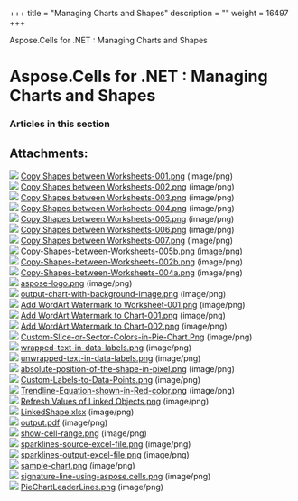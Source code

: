 +++
title = "Managing Charts and Shapes" 
description = "" 
weight = 16497 
+++

Aspose.Cells for .NET : Managing Charts and Shapes  

# Aspose.Cells for .NET : Managing Charts and Shapes


### Articles in this section

           

## Attachments:

![](https://docs2.aspose.com/cells/net/images/icons/bullet_blue.gif) [Copy Shapes between Worksheets-001.png](https://docs2.aspose.com/cells/net/attachments/5017355/5112285.png) (image/png)  
![](https://docs2.aspose.com/cells/net/images/icons/bullet_blue.gif) [Copy Shapes between Worksheets-002.png](https://docs2.aspose.com/cells/net/attachments/5017355/5112284.png) (image/png)  
![](https://docs2.aspose.com/cells/net/images/icons/bullet_blue.gif) [Copy Shapes between Worksheets-003.png](https://docs2.aspose.com/cells/net/attachments/5017355/5112312.png) (image/png)  
![](https://docs2.aspose.com/cells/net/images/icons/bullet_blue.gif) [Copy Shapes between Worksheets-004.png](https://docs2.aspose.com/cells/net/attachments/5017355/5112313.png) (image/png)  
![](https://docs2.aspose.com/cells/net/images/icons/bullet_blue.gif) [Copy Shapes between Worksheets-005.png](https://docs2.aspose.com/cells/net/attachments/5017355/5112310.png) (image/png)  
![](https://docs2.aspose.com/cells/net/images/icons/bullet_blue.gif) [Copy Shapes between Worksheets-006.png](https://docs2.aspose.com/cells/net/attachments/5017355/5112311.png) (image/png)  
![](https://docs2.aspose.com/cells/net/images/icons/bullet_blue.gif) [Copy Shapes between Worksheets-007.png](https://docs2.aspose.com/cells/net/attachments/5017355/5112308.png) (image/png)  
![](https://docs2.aspose.com/cells/net/images/icons/bullet_blue.gif) [Copy-Shapes-between-Worksheets-005b.png](https://docs2.aspose.com/cells/net/attachments/5017355/5112309.png) (image/png)  
![](https://docs2.aspose.com/cells/net/images/icons/bullet_blue.gif) [Copy-Shapes-between-Worksheets-002b.png](https://docs2.aspose.com/cells/net/attachments/5017355/5112306.png) (image/png)  
![](https://docs2.aspose.com/cells/net/images/icons/bullet_blue.gif) [Copy-Shapes-between-Worksheets-004a.png](https://docs2.aspose.com/cells/net/attachments/5017355/5112307.png) (image/png)  
![](https://docs2.aspose.com/cells/net/images/icons/bullet_blue.gif) [aspose-logo.png](https://docs2.aspose.com/cells/net/attachments/5017355/5112302.png) (image/png)  
![](https://docs2.aspose.com/cells/net/images/icons/bullet_blue.gif) [output-chart-with-background-image.png](https://docs2.aspose.com/cells/net/attachments/5017355/5112303.png) (image/png)  
![](https://docs2.aspose.com/cells/net/images/icons/bullet_blue.gif) [Add WordArt Watermark to Worksheet-001.png](https://docs2.aspose.com/cells/net/attachments/5017355/5112301.png) (image/png)  
![](https://docs2.aspose.com/cells/net/images/icons/bullet_blue.gif) [Add WordArt Watermark to Chart-001.png](https://docs2.aspose.com/cells/net/attachments/5017355/5112329.png) (image/png)  
![](https://docs2.aspose.com/cells/net/images/icons/bullet_blue.gif) [Add WordArt Watermark to Chart-002.png](https://docs2.aspose.com/cells/net/attachments/5017355/5112328.png) (image/png)  
![](https://docs2.aspose.com/cells/net/images/icons/bullet_blue.gif) [Custom-Slice-or-Sector-Colors-in-Pie-Chart.Png](https://docs2.aspose.com/cells/net/attachments/5017355/5112326.png) (image/png)  
![](https://docs2.aspose.com/cells/net/images/icons/bullet_blue.gif) [wrapped-text-in-data-labels.png](https://docs2.aspose.com/cells/net/attachments/5017355/5112323.png) (image/png)  
![](https://docs2.aspose.com/cells/net/images/icons/bullet_blue.gif) [unwrapped-text-in-data-labels.png](https://docs2.aspose.com/cells/net/attachments/5017355/5112322.png) (image/png)  
![](https://docs2.aspose.com/cells/net/images/icons/bullet_blue.gif) [absolute-position-of-the-shape-in-pixel.png](https://docs2.aspose.com/cells/net/attachments/5017355/5112320.png) (image/png)  
![](https://docs2.aspose.com/cells/net/images/icons/bullet_blue.gif) [Custom-Labels-to-Data-Points.png](https://docs2.aspose.com/cells/net/attachments/5017355/5112318.png) (image/png)  
![](https://docs2.aspose.com/cells/net/images/icons/bullet_blue.gif) [Trendline-Equation-shown-in-Red-color.png](https://docs2.aspose.com/cells/net/attachments/5017355/5112316.png) (image/png)  
![](https://docs2.aspose.com/cells/net/images/icons/bullet_blue.gif) [Refresh Values of Linked Objects.png](https://docs2.aspose.com/cells/net/attachments/5017355/5112339.png) (image/png)  
![](https://docs2.aspose.com/cells/net/images/icons/bullet_blue.gif) [LinkedShape.xlsx](https://docs2.aspose.com/cells/net/attachments/5017355/5112340.xlsx) (image/png)  
![](https://docs2.aspose.com/cells/net/images/icons/bullet_blue.gif) [output.pdf](https://docs2.aspose.com/cells/net/attachments/5017355/5112341.pdf) (image/png)  
![](https://docs2.aspose.com/cells/net/images/icons/bullet_blue.gif) [show-cell-range.png](https://docs2.aspose.com/cells/net/attachments/5017355/5112343.png) (image/png)  
![](https://docs2.aspose.com/cells/net/images/icons/bullet_blue.gif) [sparklines-source-excel-file.png](https://docs2.aspose.com/cells/net/attachments/5017355/5112330.png) (image/png)  
![](https://docs2.aspose.com/cells/net/images/icons/bullet_blue.gif) [sparklines-output-excel-file.png](https://docs2.aspose.com/cells/net/attachments/5017355/5112331.png) (image/png)  
![](https://docs2.aspose.com/cells/net/images/icons/bullet_blue.gif) [sample-chart.png](https://docs2.aspose.com/cells/net/attachments/5017355/5112333.png) (image/png)  
![](https://docs2.aspose.com/cells/net/images/icons/bullet_blue.gif) [signature-line-using-aspose.cells.png](https://docs2.aspose.com/cells/net/attachments/5017355/5112335.png) (image/png)  
![](https://docs2.aspose.com/cells/net/images/icons/bullet_blue.gif) [PieChartLeaderLines.png](https://docs2.aspose.com/cells/net/attachments/5017355/5112337.png) (image/png)  

